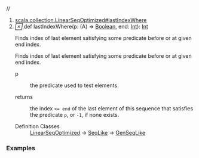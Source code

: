 //
<ol>
<li><a href="https://www.scala-lang.org/api/2.12.3/scala/collection/immutable/List.html#lastIndexWhere(p:A=>Boolean,end:Int):Int">scala.collection.LinearSeqOptimized#lastIndexWhere</a></li>
<li name="scala.collection.LinearSeqOptimized#lastIndexWhere" visbl="pub" class="indented0 " data-isabs="false" fullcomment="yes" group="Ungrouped"> <a id="lastIndexWhere(p:A=>Boolean,end:Int):Int"></a><a id="lastIndexWhere((A)⇒Boolean,Int):Int"></a> <span class="permalink"> <a href="../../../scala/collection/immutable/List.html#lastIndexWhere(p:A=>Boolean,end:Int):Int" title="Permalink"> <i class="material-icons"></i> </a> </span> <span class="modifier_kind"> <span class="modifier"></span> <span class="kind">def</span> </span> <span class="symbol"> <span class="name">lastIndexWhere</span><span class="params">(<span name="p">p: (<span class="extype" name="scala.collection.immutable.List.A">A</span>) ⇒ <a href="../../Boolean.html" class="extype" name="scala.Boolean">Boolean</a></span>, <span name="end">end: <a href="../../Int.html" class="extype" name="scala.Int">Int</a></span>)</span><span class="result">: <a href="../../Int.html" class="extype" name="scala.Int">Int</a></span> </span> <p class="shortcomment cmt">Finds index of last element satisfying some predicate before or at given end index.</p>
 <div class="fullcomment">
  <div class="comment cmt">
   <p>Finds index of last element satisfying some predicate before or at given end index. </p>
  </div>
  <dl class="paramcmts block">
   <dt class="param">
    p
   </dt>
   <dd class="cmt">
    <p>the predicate used to test elements.</p>
   </dd>
   <dt>
    returns
   </dt>
   <dd class="cmt">
    <p>the index <code>&lt;= end</code> of the last element of this sequence that satisfies the predicate <code>p</code>, or <code>-1</code>, if none exists.</p>
   </dd>
  </dl>
  <dl class="attributes block"> 
   <dt>
    Definition Classes
   </dt>
   <dd>
    <a href="../LinearSeqOptimized.html" class="extype" name="scala.collection.LinearSeqOptimized">LinearSeqOptimized</a> → 
    <a href="../SeqLike.html" class="extype" name="scala.collection.SeqLike">SeqLike</a> → 
    <a href="../GenSeqLike.html" class="extype" name="scala.collection.GenSeqLike">GenSeqLike</a>
   </dd>
  </dl>
 </div> </li>
        </ol>


### Examples



